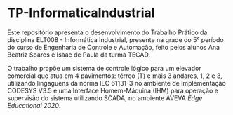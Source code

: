 # TP-InformaticaIndustrial


Este repositório apresenta o desenvolvimento do Trabalho Prático da disciplina ELT008 - Informática Industrial, presente na grade do 5° período do curso de Engenharia de Controle e Automação, feito pelos alunos Ana Beatriz Soares e Isaac de Paula da turma TECAD. 

O trabalho propõe um sistema de controle lógico para um elevador comercial que atua em 4 pavimentos: térreo (T) e mais 3 andares, 1, 2 e 3, utilizando lingaguens da norma IEC 61131-3 no ambiente de implementação CODESYS V3.5 e uma Interface Homem-Máquina (IHM) para operação e supervisão do sistema utilizando SCADA, no ambiente AVEVA _Edge Educational 2020_. 

